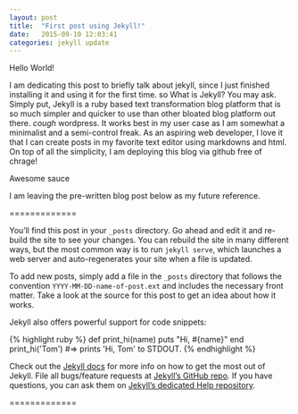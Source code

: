 ```yaml
---
layout: post
title:  "First post using Jekyll!"
date:   2015-09-10 12:03:41
categories: jekyll update
---
```


Hello World!

I am dedicating this post to briefly talk about jekyll, since I just finished installing it and using it for the first time. so What is Jekyll? You may ask. Simply put, Jekyll is a ruby based text transformation blog platform that is so much simpler and quicker to use than other bloated blog platform out there. *cough* wordpress. It works best in my user case as I am somewhat a minimalist and a semi-control freak. As an aspiring web developer, I love it that I can create posts in my favorite text editor using markdowns and html. On top of all the simplicity, I am deploying this blog via github free of chrage! 

Awesome sauce

I am leaving the pre-written blog post below as my future reference. 

=============

You’ll find this post in your `_posts` directory. Go ahead and edit it and re-build the site to see your changes. You can rebuild the site in many different ways, but the most common way is to run `jekyll serve`, which launches a web server and auto-regenerates your site when a file is updated.

To add new posts, simply add a file in the `_posts` directory that follows the convention `YYYY-MM-DD-name-of-post.ext` and includes the necessary front matter. Take a look at the source for this post to get an idea about how it works.

Jekyll also offers powerful support for code snippets:

{% highlight ruby %}
def print_hi(name)
  puts "Hi, #{name}"
end
print_hi('Tom')
#=> prints 'Hi, Tom' to STDOUT.
{% endhighlight %}

Check out the [Jekyll docs][jekyll] for more info on how to get the most out of Jekyll. File all bugs/feature requests at [Jekyll’s GitHub repo][jekyll-gh]. If you have questions, you can ask them on [Jekyll’s dedicated Help repository][jekyll-help].

[jekyll]:      http://jekyllrb.com
[jekyll-gh]:   https://github.com/jekyll/jekyll
[jekyll-help]: https://github.com/jekyll/jekyll-help

=============
